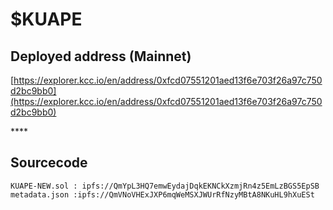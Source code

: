 # $KUAPE

## Deployed address \(Mainnet\)

[https://explorer.kcc.io/en/address/0xfcd07551201aed13f6e703f26a97c750d2bc9bb0](https://explorer.kcc.io/en/address/0xfcd07551201aed13f6e703f26a97c750d2bc9bb0)

\*\*\*\*

## Sourcecode

```text
KUAPE-NEW.sol : ipfs://QmYpL3HQ7emwEydajDqkEKNCkXzmjRn4z5EmLzBGS5EpSB
metadata.json :ipfs://QmVNoVHExJXP6mqWeMSXJWUrRfNzyMBtA8NKuHL9hXuESt
```

